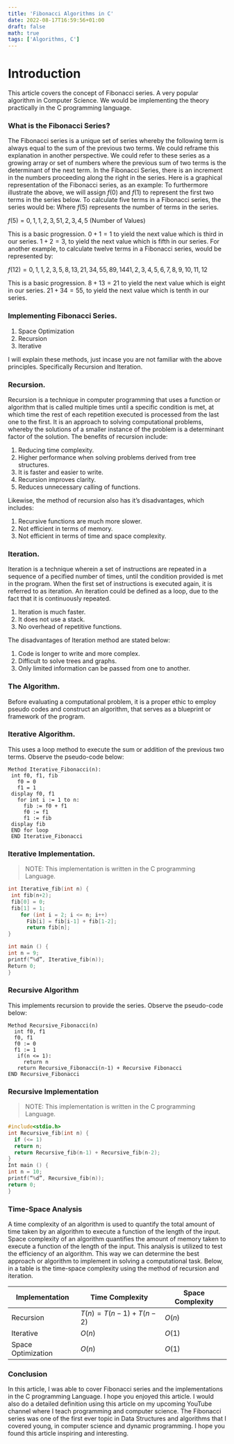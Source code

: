 ```yaml
---
title: 'Fibonacci Algorithms in C'
date: 2022-08-17T16:59:56+01:00
draft: false
math: true
tags: ['Algorithms, C']
---
```


# Introduction

This article covers the concept of Fibonacci series. A very popular algorithm in Computer Science. We would be implementing the theory practically in the C programming language.

### What is the Fibonacci Series?

The Fibonacci series is a unique set of series whereby the following term is always equal
to the sum of the previous two terms. We could reframe this explanation in another
perspective. We could refer to these series as a growing array or set of numbers where
the previous sum of two terms is the determinant of the next term. In the Fibonacci
Series, there is an increment in the numbers proceeding along the right in the series.
Here is a graphical representation of the Fibonacci series, as an example:
To furthermore illustrate the above, we will assign $f(0)$ and $f(1)$ to represent the first two
terms in the series below. To calculate five terms in a Fibonacci series, the series would
be:
Where $f(5)$ represents the number of terms in the series.

$f(5) = {0, 1, 1, 2, 3, 5}
1, 2, 3, 4, 5$
(Number of Values)

This is a basic progression. $0+1=1$ to yield the next value which is third in our
series. $1+2=3$, to yield the next value which is fifth in our series. For another
example, to calculate twelve terms in a Fibonacci series, would be represented by:

$f(12) = {0, 1, 1, 2, 3, 5, 8, 13, 21, 34, 55, 89, 144}
1, 2, 3, 4, 5, 6, 7, 8, 9, 10, 11, 12$

This is a basic progression. $8+13=21$ to yield the next value which is eight in our
series. $21+34=55$, to yield the next value which is tenth in our series.

### Implementing Fibonacci Series.

1. Space Optimization
2. Recursion
3. Iterative

I will explain these methods, just incase you are not familiar with the above principles.
Specifically Recursion and Iteration.

### Recursion.

Recursion is a technique in computer programming that uses a function or algorithm
that is called multiple times until a specific condition is met, at which time the rest of
each repetition executed is processed from the last one to the first. It is an approach to
solving computational problems, whereby the solutions of a smaller instance of the
problem is a determinant factor of the solution. The benefits of recursion include:

1. Reducing time complexity.
2. Higher performance when solving problems derived from tree structures.
3. It is faster and easier to write.
4. Recursion improves clarity.
5. Reduces unnecessary calling of functions.

Likewise, the method of recursion also has it’s disadvantages, which includes:

1. Recursive functions are much more slower.
2. Not efficient in terms of memory.
3. Not efficient in terms of time and space complexity.

### Iteration.

Iteration is a technique wherein a set of instructions are repeated in a sequence of a
pecified number of times, until the condition provided is met in the program. When
the first set of instructions is executed again, it is referred to as iteration. An iteration
could be defined as a loop, due to the fact that it is continuously repeated.

1. Iteration is much faster.
2. It does not use a stack.
3. No overhead of repetitive functions.

The disadvantages of Iteration method are stated below:

1. Code is longer to write and more complex.
2. Difficult to solve trees and graphs.
3. Only limited information can be passed from one to another.

### The Algorithm.

Before evaluating a computational problem, it is a proper ethic to employ pseudo codes
and construct an algorithm, that serves as a blueprint or framework of the program.

### Iterative Algorithm.

This uses a loop method to execute the sum or addition of the previous two terms.
Observe the pseudo-code below:

```code
Method Iterative_Fibonacci(n):
 int f0, f1, fib
   f0 = 0
   f1 = 1
 display f0, f1
   for int i := 1 to n:
     fib := f0 + f1
     f0 := f1
     f1 := fib
 display fib
 END for loop
 END Iterative_Fibonacci
```

### Iterative Implementation.

> NOTE: This implementation is written in the C programming Language.

```c
int Iterative_fib(int n) {
 int fib(n+2);
 fib[0] = 0;
 fib[1] = 1;
    for (int i = 2; i <= n; i++)
      Fib[i] = fib[i-1] + fib[1-2];
      return fib[n];
}

int main () {
int n = 9;
printf(“%d”, Iterative_fib(n));
Return 0;
}
```

### Recursive Algorithm

This implements recursion to provide the series. Observe the pseudo-code below:

```code
Method Recursive_Fibonacci(n)
  int f0, f1
  f0, f1
  f0 := 0
  f1 := 1
   if(n <= 1):
     return n
   return Recursive_Fibonacci(n-1) + Recursive Fibonacci
END Recursive_Fibonacci
```

### Recursive Implementation

> NOTE: This implementation is written in the C programming Language.

```c
#include<stdio.h>
int Recursive_fib(int n) {
  if (<= 1)
  return n;
  return Recursive_fib(n-1) + Recursive_fib(n-2);
}
Int main () {
int n = 10;
printf(“%d”, Recursive_fib(n));
return 0;
}
```

### Time-Space Analysis

A time complexity of an algorithm is used to quantify the total amount of time taken by
an algorithm to execute a function of the length of the input. Space complexity of an
algorithm quantifies the amount of memory taken to execute a function of the length of
the input. This analysis is utilized to test the efficiency of an algorithm. This way we can
determine the best approach or algorithm to implement in solving a computational task.
Below, in a table is the time-space complexity using the method of recursion and
iteration.

| Implementation     | Time Complexity          | Space Complexity |
| ------------------ | ------------------------ | ---------------- |
| Recursion          | $T(n) = T(n-1) + T(n-2)$ | $O(n)$           |
| Iterative          | $O(n)$                   | $O(1)$           |
| Space Optimization | $O(n)$                   | $O(1)$           |

### Conclusion

In this article, I was able to cover Fibonacci series and the implementations in the C
programming Language. I hope you enjoyed this article. I would also do a detailed
definition using this article on my upcoming YouTube channel where I teach
programming and computer science. The Fibonacci series was one of the first ever topic
in Data Structures and algorithms that I covered young, in computer science and
dynamic programming. I hope you found this article inspiring and interesting.
